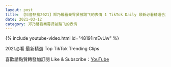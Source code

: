 ```yaml
---
layout: post
title: 【抖音熱搜2021】郑乃馨看秦霄贤被踹飞的表情 1 TikTok Daily 最新必看精選合集2021 03 12
date: 2021-03-12
category: 郑乃馨看秦霄贤被踹飞的表情
---
```


{% include youtube-video.html id="48191imEvUw" %}

2021必看 最新精選 Top TikTok Trending Clips

喜歡請點贊轉發加訂閱 Like & Subscribe：[YouTube](https://www.youtube.com/channel/UCAoR7VcanIPd04uEq_GIylA/videos)

